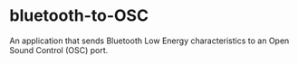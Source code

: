 # bluetooth-to-OSC
An application that sends Bluetooth Low Energy characteristics to an Open Sound Control (OSC) port.
